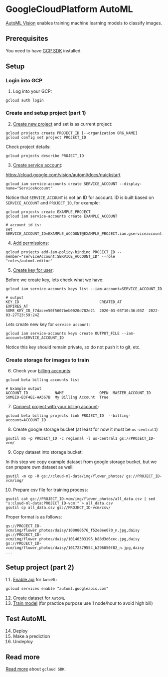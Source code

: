# GoogleCloudPlatform AutoML

[AutoML Vision] enables training machine learning models to classify images. 

## Prerequisites

You need to have [GCP SDK](https://cloud.google.com/sdk) installed.

## Setup

### Login into GCP

1. Log into your GCP:

```console
gcloud auth login
```

### Create and setup project (part 1)

2. [Create new project] and set is as current project: 

```console
gcloud projects create PROJECT_ID [--organization ORG_NAME]
gcloud config set project PROJECT_ID
```

Check project details:

```console
gcloud projects describe PROJECT_ID
```

3. [Create service account]: 

https://cloud.google.com/vision/automl/docs/quickstart

```console
gcloud iam service-accounts create SERVICE_ACCOUNT --display-name="ServiceAccount"
```

Notice that `SERVICE_ACCOUNT` is not an ID for account. ID is built based on `SERVICE_ACCOUNT` and `PROJECT_ID`, 
for example:

```console
gcloud projects create EXAMPLE_PROJECT
gcloud iam service-accounts create EXAMPLE_ACCOUNT 

# account id is:
set SERVICE_ACCOUNT_ID=EXAMPLE_ACCOUNT@EXAMPLE_PROJECT.iam.gserviceaccount.com
```

4. [Add permissions]:

```console
gcloud projects add-iam-policy-binding PROJECT_ID --member="serviceAccount:SERVICE_ACCOUNT_ID" --role "roles/automl.editor"
```

5. [Create key for user]:

Before we create key, lets check what we have:

```console
gcloud iam service-accounts keys list --iam-account=SERVICE_ACCOUNT_ID

# output
KEY_ID                                    CREATED_AT            EXPIRES_AT
SOME_KEY_ID_f7dacee50f5607beb0020d782e21  2020-03-03T10:36:03Z  2022-03-27T23:59:24Z
```

Lets create new key for `service account`:

```console
gcloud iam service-accounts keys create OUTPUT_FILE --iam-account=SERVICE_ACCOUNT_ID
```

Notice this key should remain private, so do not push it to git, etc. 

### Create storage for images to train

6. Check your [billing accounts]:

```console
gcloud beta billing accounts list

# Example output
ACCOUNT_ID            NAME                OPEN  MASTER_ACCOUNT_ID
SOMEID-B3F4EE-AA567B  My Billing Account  True
```

7. [Connect project with your billing account]:

```console
gcloud beta billing projects link PROJECT_ID  --billing-account=ACCOUNT_ID
```

8. Create google storage bucket (at least for now it must be `us-central1`)

```console
gsutil mb -p PROJECT_ID -c regional -l us-central1 gs://PROJECT_ID-vcm/
```

9. Copy dataset into storage bucket:

In this step we copy example dataset from google storage bucket, but we can prepare own dataset as well:

```console
gsutil -m cp -R gs://cloud-ml-data/img/flower_photos/ gs://PROJECT_ID-vcm/img/
``` 

10. Prepare csv file for training process:

```console
gsutil cat gs://PROJECT_ID-vcm/img/flower_photos/all_data.csv | sed "s:cloud-ml-data:PROJECT_ID-vcm:" > all_data.csv
gsutil cp all_data.csv gs://PROJECT_ID-vcm/csv/
```

Proper format is as follows:

```csv
gs://PROJECT_ID-vcm/img/flower_photos/daisy/100080576_f52e8ee070_n.jpg,daisy
gs://PROJECT_ID-vcm/img/flower_photos/daisy/10140303196_b88d3d6cec.jpg,daisy
gs://PROJECT_ID-vcm/img/flower_photos/daisy/10172379554_b296050f82_n.jpg,daisy
...
```

## Setup project (part 2)

11. [Enable api] for  `AutoML`:

```console
gcloud services enable "automl.googleapis.com"
```

12. [Create dataset] for `AutoML`
13. [Train model] (for practice purpose use 1 node/hour to avoid high bill)

## Test AutoML

14. Deploy
15. Make a prediction
16. Undeploy



## Read more

[Read more](https://cloud.google.com/sdk/gcloud/reference) about `gcloud SDK`.

[AutoML Vision]: https://cloud.google.com/automl
[Create new project]: https://cloud.google.com/resource-manager/docs/creating-managing-projects 
[Create service account]: https://cloud.google.com/sdk/gcloud/reference/iam/service-accounts/create
[Add permissions]: https://cloud.google.com/sdk/gcloud/reference/iam/service-accounts/add-iam-policy-binding
[Create key for user]: https://cloud.google.com/sdk/gcloud/reference/iam/service-accounts/keys/create
[billing accounts]: (https://cloud.google.com/sdk/gcloud/reference/beta/billing/accounts)
[Connect project with your billing account]: (https://cloud.google.com/sdk/gcloud/reference/beta/billing/projects/link):
[Enable api]: https://cloud.google.com/endpoints/docs/openapi/enable-api
[Create dataset]: https://cloud.google.com/vision/automl/docs/quickstart#create_your_dataset
[Train model]: https://cloud.google.com/vision/automl/docs/quickstart#train_your_model
